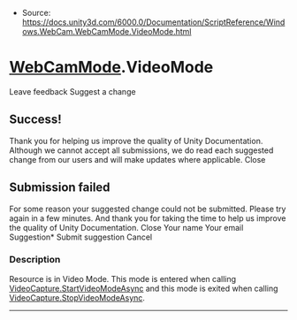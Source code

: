 * Source: https://docs.unity3d.com/6000.0/Documentation/ScriptReference/Windows.WebCam.WebCamMode.VideoMode.html

#  [WebCamMode](https://docs.unity3d.com/6000.0/Documentation/ScriptReference/Windows.WebCam.WebCamMode.html).VideoMode
Leave feedback
Suggest a change
## Success!
Thank you for helping us improve the quality of Unity Documentation. Although we cannot accept all submissions, we do read each suggested change from our users and will make updates where applicable.
Close
## Submission failed
For some reason your suggested change could not be submitted. Please <a>try again</a> in a few minutes. And thank you for taking the time to help us improve the quality of Unity Documentation.
Close
Your name Your email Suggestion* Submit suggestion
Cancel
### Description
Resource is in Video Mode.
This mode is entered when calling [VideoCapture.StartVideoModeAsync](https://docs.unity3d.com/6000.0/Documentation/ScriptReference/Windows.WebCam.VideoCapture.StartVideoModeAsync.html) and this mode is exited when calling [VideoCapture.StopVideoModeAsync](https://docs.unity3d.com/6000.0/Documentation/ScriptReference/Windows.WebCam.VideoCapture.StopVideoModeAsync.html).
* * *
